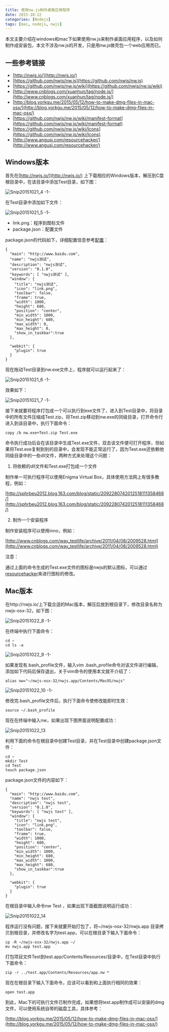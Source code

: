 ```yaml
---
title: 使用nw.js制作桌面应用程序
date: 2015-10-22
categories: [Nodejs]
tags: [mac, nodejs, nwjs]
---
```


本文主要介绍在windows和mac下如果使用nw.js来制作桌面应用程序，以及如何制作成安装包，本文不涉及nw.js的开发，只是用nw.js做壳包一个web应用而已。

## 一些参考链接

* [http://nwjs.io/](http://nwjs.io/)
* [https://github.com/nwjs/nw.js](https://github.com/nwjs/nw.js)
* [https://github.com/nwjs/nw.js/wiki](https://github.com/nwjs/nw.js/wiki)
* [http://www.cnblogs.com/xuanhun/tag/node.js/](http://www.cnblogs.com/xuanhun/tag/node.js/)
* [http://blog.yorkgu.me/2015/05/12/how-to-make-dmg-files-in-mac-osx/](http://blog.yorkgu.me/2015/05/12/how-to-make-dmg-files-in-mac-osx/)
* [https://github.com/nwjs/nw.js/wiki/manifest-format](https://github.com/nwjs/nw.js/wiki/manifest-format)
* [https://github.com/nwjs/nw.js/wiki/Icons](https://github.com/nwjs/nw.js/wiki/Icons)
* [http://www.angusj.com/resourcehacker/](http://www.angusj.com/resourcehacker/)

## Windows版本

首先在[http://nwjs.io/](http://nwjs.io/) 上下载相应的Windows版本，解压到C盘根目录中，在该目录中添加Test目录，如下图：

![Snip20151021_4 -1-](media/Snip20151021_4%20-1-.png)


在Test目录中添加如下文件：

![Snip20151021_5 -1-](media/Snip20151021_5%20-1-.png)


* link.png：程序到图标文件
* package.json：配置文件

package.json的代码如下，详细配置信息参考[配置](https://github.com/nwjs/nw.js/wiki/manifest-format)：

```
{
  "main": "http://www.baidu.com",
  "name": "nwjs测试",
  "description": "nwjs测试",
  "version": "0.1.0",
  "keywords": [ "nwjs测试" ],
  "window": {
    "title": "nwjs测试",
    "icon": "link.png",
    "toolbar": false,
    "frame": true,
    "width": 1000,
    "height": 680,
    "position": "center",
    "min_width": 1000,
    "min_height": 680,
    "max_width": 0,
    "max_height": 0,
    "show_in_taskbar":true
  },

  "webkit": {
    "plugin": true
  }
}
```

现在拖动Test目录到nw.exe文件上，程序就可以运行起来了：

![Snip20151021_6 -1-](media/Snip20151021_6%20-1-.png)


效果如下：

![Snip20151021_7 -1-](media/Snip20151021_7%20-1-.png)


接下来就要将程序打包成一个可以执行到exe文件了，进入到Test目录中，将目录中的所有文件压缩成Test.zip，将Test.zip移动到nw.exe的同级目录，打开命令行进入到该目录中，执行下面命令：

```
copy /b nw.exe+Test.zip Test.exe
```

命令执行成功后会在该目录中生成Test.exe文件，双击该文件便可打开程序，但如果将Test.exe复制到别的目录中，会发现不能正常运行了，因为Test.exe还依赖他同级目录中的一些dll文件，两种方式来处理这个问题：

1. 将依赖的dll文件和Test.exe打包成一个文件

制作单一可执行程序可以使用Enigma Virtual Box，具体使用方法网上有很多教程，例如：

[http://sphrbeu2012.blog.163.com/blog/static/2092280742012518111358468/](http://sphrbeu2012.blog.163.com/blog/static/2092280742012518111358468/)

2. 制作一个安装程序

制作安装程序可以使用inno，例如：

[http://www.cnblogs.com/way_testlife/archive/2011/04/08/2009528.html](http://www.cnblogs.com/way_testlife/archive/2011/04/08/2009528.html)

注意：

通过上面的命令生成的Test.exe文件的图标是nwjs的默认图标，可以通过[resourcehacker](http://www.angusj.com/resourcehacker/)来进行图标的修改。

## Mac版本

在http://nwjs.io/上下载合适的Mac版本，解压后放到根目录下，修改目录名称为nwjs-osx-32，如下图：

![Snip20151022_8 -1-](media/Snip20151022_8%20-1-.png)


在终端中执行下面命令：

```
cd ~
cd ls -a 
```

![Snip20151022_9 -1-](media/Snip20151022_9%20-1-.png)


如果发现有.bash_profile文件，输入vim .bash_profile命令对该文件进行编辑，添加如下代码后保存退出，关于vim命令的使用本文就不介绍了：

```
alias nw="~/nwjs-osx-32/nwjs.app/Contents/MacOS/nwjs"
```

![Snip20151022_10 -1-](media/Snip20151022_10%20-1-.png)


修改完.bash_profile文件后，执行下面命令使修改能即时生效：

```
source ~/.bash_profile 
```

现在在终端中输入nw，如果出现下图界面说明配置成功：

![Snip20151022_13](media/Snip20151022_13.png)


利用下面的命令在根目录中创建Test目录，并在Test目录中创建package.json文件：

```
cd ~
mkdir Test
cd Test
touch package.json
```

package.json文件的内容如下：

```
{
  "main": "http://www.baidu.com",
  "name": "nwjs test",
  "description": "nwjs test",
  "version": "0.1.0",
  "keywords": [ "nwjs test" ],
  "window": {
    "title": "nwjs test",
    "icon": "link.png",
    "toolbar": false,
    "frame": true,
    "width": 1000,
    "height": 680,
    "position": "center",
    "min_width": 1000,
    "min_height": 680,
    "max_width": 1000,
    "max_height": 680,
    "show_in_taskbar":true
  },

  "webkit": {
    "plugin": true
  }
}
```

在根目录中输入命令nw Test ，如果出现下面截图说明运行成功：

![Snip20151022_14](media/Snip20151022_14.png)


程序运行没有问题，接下来就要开始打包了，将~/nwjs-osx-32/nwjs.app 目录拷贝到根目录，并修改名字为test.app，可以在根目录下输入下面命令：

```
cp -R ~/nwjs-osx-32/nwjs.app ~/
mv nwjs.app test.app
```

打包项目文件Test到test.app/Contents/Resources/目录中，在Test目录中执行下面命令：

```
zip -r ../test.app/Contents/Resources/app.nw *
```

现在在根目录下输入下面命令，应该可以看到和上面执行相同的效果：

```
open test.app
```

到此，Mac下的可执行文件已制作完成，如果想将test.app制作成可以安装的dmg文件，可以使用系统自带的磁盘工具，具体参考：

[http://blog.yorkgu.me/2015/05/12/how-to-make-dmg-files-in-mac-osx/](http://blog.yorkgu.me/2015/05/12/how-to-make-dmg-files-in-mac-osx/)

